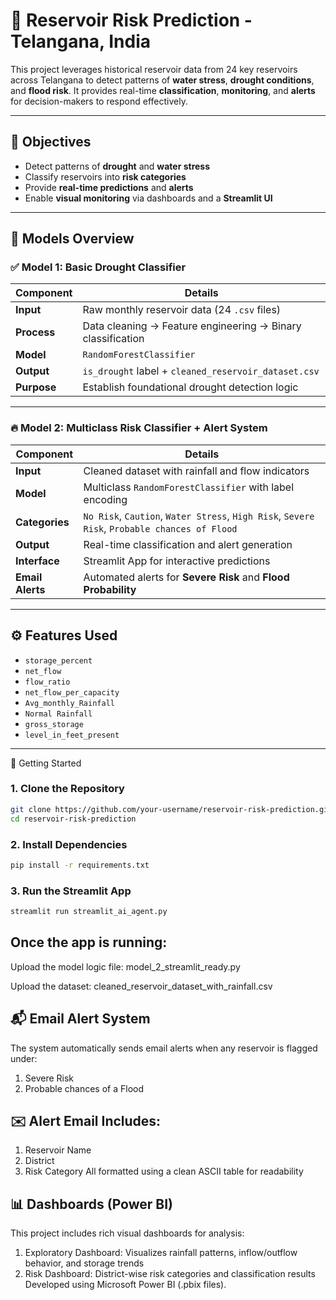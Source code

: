 # 🚰 Reservoir Risk Prediction - Telangana, India

This project leverages historical reservoir data from 24 key reservoirs across Telangana to detect patterns of **water stress**, **drought conditions**, and **flood risk**. It provides real-time **classification**, **monitoring**, and **alerts** for decision-makers to respond effectively.

---

## 📌 Objectives

- Detect patterns of **drought** and **water stress**
- Classify reservoirs into **risk categories**
- Provide **real-time predictions** and **alerts**
- Enable **visual monitoring** via dashboards and a **Streamlit UI**

---

## 🧠 Models Overview

### ✅ Model 1: Basic Drought Classifier

| Component | Details |
|----------|---------|
| **Input** | Raw monthly reservoir data (24 `.csv` files) |
| **Process** | Data cleaning → Feature engineering → Binary classification |
| **Model** | `RandomForestClassifier` |
| **Output** | `is_drought` label + `cleaned_reservoir_dataset.csv` |
| **Purpose** | Establish foundational drought detection logic |

---

### 🔥 Model 2: Multiclass Risk Classifier + Alert System

| Component | Details |
|----------|---------|
| **Input** | Cleaned dataset with rainfall and flow indicators |
| **Model** | Multiclass `RandomForestClassifier` with label encoding |
| **Categories** | `No Risk`, `Caution`, `Water Stress`, `High Risk`, `Severe Risk`, `Probable chances of Flood` |
| **Output** | Real-time classification and alert generation |
| **Interface** | Streamlit App for interactive predictions |
| **Email Alerts** | Automated alerts for **Severe Risk** and **Flood Probability** |

---

## ⚙️ Features Used

- `storage_percent`
- `net_flow`
- `flow_ratio`
- `net_flow_per_capacity`
- `Avg_monthly_Rainfall`
- `Normal Rainfall`
- `gross_storage`
- `level_in_feet_present`

---

🚀 Getting Started

### 1. Clone the Repository

```bash
git clone https://github.com/your-username/reservoir-risk-prediction.git
cd reservoir-risk-prediction
```

### 2. Install Dependencies
```bash
pip install -r requirements.txt
```

### 3. Run the Streamlit App
```bash
streamlit run streamlit_ai_agent.py
```

## Once the app is running:

 Upload the model logic file: model_2_streamlit_ready.py
 
 
 Upload the dataset: cleaned_reservoir_dataset_with_rainfall.csv


## 📬 Email Alert System

The system automatically sends email alerts when any reservoir is flagged under:
 1. Severe Risk
 2. Probable chances of a Flood


## ✉️ Alert Email Includes:

 1. Reservoir Name
 2. District
 3. Risk Category
All formatted using a clean ASCII table for readability

## 📊 Dashboards (Power BI)

This project includes rich visual dashboards for analysis:
 1. Exploratory Dashboard: Visualizes rainfall patterns, inflow/outflow behavior, and storage trends
 2. Risk Dashboard: District-wise risk categories and classification results
Developed using Microsoft Power BI (.pbix files).


